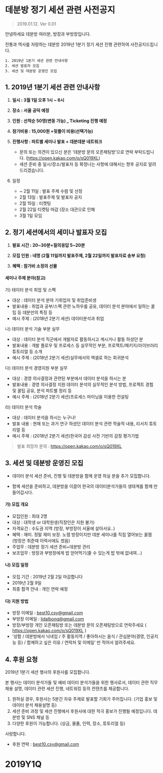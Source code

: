 # 데분방 정기 세션 관련 사전공지

> 2019.01.12. Ver 0.01

안녕하세요 데분방 여러분, 방장과 부방장입니다.

전통과 역사를 자랑하는 데분방 2019년 1분기 정기 세션 진행 관련하여 사전공지드립니다.

```
1. 2019년 1분기 세션 관련 안내사항
2. 세션 발표자 모집
3. 세션 및 데분방 운영진 모집
```



## 1. 2019년 1분기 세션 관련 안내사항

1. **일시 : 3월 1일 오후 1시 ~ 6시**
2. **장소 : 서울 공덕 예정**
3. **인원 : 선착순 50명(변동 가능) _ Ticketing 진행 예정**
4. **참가비용 : 15,000원 +뒷풀이 비용(선택가능)**
5. **진행사항 : 파트별 세미나 발표 + 데분데분 네트워크**

   - 문의 또는 의견이 있으신 분은 ‘데분방 문의 오픈채팅방’으로 연락 부탁드립니다. (https://open.kakao.com/o/sQ019XL)
   - 세션 준비 중 일시/장소/발표자 등 확정나는 사항에 대해서는 향후 공지로 알려드리겠습니다.

5. 일정

   - ~ 2월 11일 : 발표 주제 수렴 및 선정
   - 2월 13일 : 발표주제 및 발표자 공지
   - 2월 15일 : 티켓팅
   - 2월 22일 티켓팅 마감 (장소 대관으로 인해 
   - 3월 1일 모임

## 2. 정기 세션에서의 세미나 발표자 모집

1. **발표 시간 : 20\~30분+질의응답 5\~20분**

2. **모집 인원 : 네명 (2월 11일까지 발표주제, 2월 22일까지 발표자료 송부 요청)**

3. **혜택 : 참가비 소정의 선물**


#### 세미나 주제 분야(참고)

가) 테이터 분석 취업 및 스펙

   - 대상 : 데이터 분석 분야 기취업자 및 취업준비생
   - 발표내용 : 취업과 공부/스펙 관련 노하우를 공유, 데이터 분석 분야에서 일하는 꿀팁 등 데분만의 특징 등
   - 예시 주제 : (2018년 2분기 세션) 데이터분석과 취업

나) 데이터 분석 기술 부분 실무

   - 대상 : 데이터 분석 직군에서 개발자로 활동하시고 계시거나 활동 하셨던 분
   - 발표내용 : 개발 플로우 및 프로세스 등 실무적인 부분, 프로젝트/패키지/라이브러리 튜토리얼 등 소개
   - 예시 주제 : (2018년 2분기 세션)실무에서의 엑셀로 하는 회귀분석

다) 데이터 분석 경영지원 부분 실무

   - 대상 : 경영 의사결정과 관련된 부분에서 데이터 분석을 하시는 분
   - 발표내용 : 경영 의사결정 지원 데이터 분석의 실무적인 분석 방법, 프로젝트 경험 및 꿀팁 공유, 분석 파트별 정리 등
   - 예시 주제 : (2018년 2분기 세션)프로세스 마이닝을 이용한 컨설팅

라) 데이터 분석 학술 

- 대상 : 데이터 분석을 하시는 누구나!
- 발표 내용 : 현재 또는 과거 연구 하셨던 데이터 분석 관련 학술적 내용, 리서치 튜토리얼 등
- 예시 주제 : (2018년 2분기 세션)한국어 감성 사전 기반의 감정 평가기법

> 발표 희망자 문의 : https://open.kakao.com/o/sQ019XL



## 3. 세션 및 데분방 운영진 모집

- 데이터 분석 세션 준비, 진행 및 데분방을 함께 운영 하실 분을 추가 모집합니다.

- 함께 세션을 준비하고, 데분방을 이끌어 한국의 데이터분석가들의 생태계를 함께 만들어갑시다.



#### 가) 모집 개요

   - 모집인원 : 최대 2명
   - 대상 : 대학생 or 대학원생(직장인은 지원 불가)
   - 자격요건 : 수도권 지역 (방장, 부방장이 서울에 살아서요..)
   - 혜택 : 재미. 정말 재미 보장. 노잼 방장이지만 데분 세미나를 직접 열어보는 꿀잼 (방장은 취준때 이력서에도 썼음)
   - 주업무 : 데분방 정기 세션 준비+데분방 관리
   - 보조업무 : 방장과 부방장에게 밥 얻어먹기(줄 수 있는게 밥 밖에 없네여...)


#### 나) 모집 일정

   - 모집 기간 : 2019년 2월 2일 마감합니다
   - 2019년 2월 9일
   - 최종 합격 안내 : 개인 연락 예정

#### 다) 지원 방법

   - 방장 이메일 : best10.csy@gmail.com
   - 부방장 이메일 : ljdalbong@gmail.com
   - 방장/부방장 개인 오픈채팅방 또는 데분방 문의 오픈채팅방으로 연락주세요 ( https://open.kakao.com/o/sQ019XL )
   -  ‘성함 / 데분방에서 닉네임 / 주 활동지역 / 좋아하시는 음식 / 관심분야(경영, 인공지능 등) / 함께하고 싶은 이유 / 연락처 및 이메일’ 만 적어서 알려주세요.
   
## 4. 후원 요청

2019년 1분기 세션 행사의 후원사를 모집합니다.

본 행사는 데이터 분석가들 및 예비 데이터 분석가들을 위한 행사로서, 데이터 관련 직무 채용 설명, 데이터 관련 세션 진행, 네트워킹 등의 컨텐츠를 제공합니다.

1. 원하실 경우, 후원사는 5분간 자유 주제로 발표할 기회가 주어집니다. (기업 홍보 및 데이터 분석 채용설명 등)
2. 세션 준비 과정 및 세션 진행에서 후원사에 대한 적극 홍보가 진행될 예정입니다. 데분방 및 SNS 채널 등
3. 다양한 후원이 가능합니다. (상금, 물품, 인력, 장소, 튜토리얼 등)

사랑합니다.

- 후원 연락 : best10.csy@gmail.com

# 2019Y1Q
